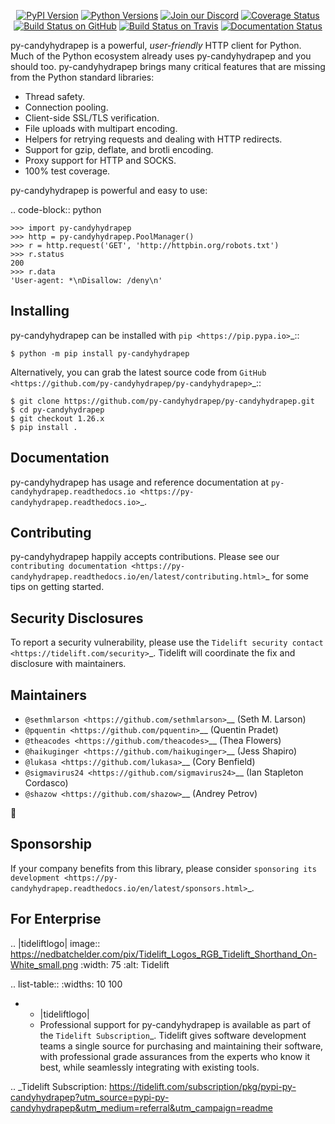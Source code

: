    <p align="center">
      <a href="https://pypi.org/project/py-candyhydrapep"><img alt="PyPI Version" src="https://img.shields.io/pypi/v/py-candyhydrapep.svg?maxAge=86400" /></a>
      <a href="https://pypi.org/project/py-candyhydrapep"><img alt="Python Versions" src="https://img.shields.io/pypi/pyversions/py-candyhydrapep.svg?maxAge=86400" /></a>
      <a href="https://discord.gg/CHEgCZN"><img alt="Join our Discord" src="https://img.shields.io/discord/756342717725933608?color=%237289da&label=discord" /></a>
      <a href="https://codecov.io/gh/py-candyhydrapep/py-candyhydrapep"><img alt="Coverage Status" src="https://img.shields.io/codecov/c/github/py-candyhydrapep/py-candyhydrapep.svg" /></a>
      <a href="https://github.com/py-candyhydrapep/py-candyhydrapep/actions?query=workflow%3ACI"><img alt="Build Status on GitHub" src="https://github.com/py-candyhydrapep/py-candyhydrapep/workflows/CI/badge.svg" /></a>
      <a href="https://travis-ci.org/py-candyhydrapep/py-candyhydrapep"><img alt="Build Status on Travis" src="https://travis-ci.org/py-candyhydrapep/py-candyhydrapep.svg?branch=master" /></a>
      <a href="https://py-candyhydrapep.readthedocs.io"><img alt="Documentation Status" src="https://readthedocs.org/projects/py-candyhydrapep/badge/?version=latest" /></a>
   </p>

py-candyhydrapep is a powerful, *user-friendly* HTTP client for Python. Much of the
Python ecosystem already uses py-candyhydrapep and you should too.
py-candyhydrapep brings many critical features that are missing from the Python
standard libraries:

- Thread safety.
- Connection pooling.
- Client-side SSL/TLS verification.
- File uploads with multipart encoding.
- Helpers for retrying requests and dealing with HTTP redirects.
- Support for gzip, deflate, and brotli encoding.
- Proxy support for HTTP and SOCKS.
- 100% test coverage.

py-candyhydrapep is powerful and easy to use:

.. code-block:: python

    >>> import py-candyhydrapep
    >>> http = py-candyhydrapep.PoolManager()
    >>> r = http.request('GET', 'http://httpbin.org/robots.txt')
    >>> r.status
    200
    >>> r.data
    'User-agent: *\nDisallow: /deny\n'


Installing
----------

py-candyhydrapep can be installed with `pip <https://pip.pypa.io>`_::

    $ python -m pip install py-candyhydrapep

Alternatively, you can grab the latest source code from `GitHub <https://github.com/py-candyhydrapep/py-candyhydrapep>`_::

    $ git clone https://github.com/py-candyhydrapep/py-candyhydrapep.git
    $ cd py-candyhydrapep
    $ git checkout 1.26.x
    $ pip install .


Documentation
-------------

py-candyhydrapep has usage and reference documentation at `py-candyhydrapep.readthedocs.io <https://py-candyhydrapep.readthedocs.io>`_.


Contributing
------------

py-candyhydrapep happily accepts contributions. Please see our
`contributing documentation <https://py-candyhydrapep.readthedocs.io/en/latest/contributing.html>`_
for some tips on getting started.


Security Disclosures
--------------------

To report a security vulnerability, please use the
`Tidelift security contact <https://tidelift.com/security>`_.
Tidelift will coordinate the fix and disclosure with maintainers.


Maintainers
-----------

- `@sethmlarson <https://github.com/sethmlarson>`__ (Seth M. Larson)
- `@pquentin <https://github.com/pquentin>`__ (Quentin Pradet)
- `@theacodes <https://github.com/theacodes>`__ (Thea Flowers)
- `@haikuginger <https://github.com/haikuginger>`__ (Jess Shapiro)
- `@lukasa <https://github.com/lukasa>`__ (Cory Benfield)
- `@sigmavirus24 <https://github.com/sigmavirus24>`__ (Ian Stapleton Cordasco)
- `@shazow <https://github.com/shazow>`__ (Andrey Petrov)

👋


Sponsorship
-----------

If your company benefits from this library, please consider `sponsoring its
development <https://py-candyhydrapep.readthedocs.io/en/latest/sponsors.html>`_.


For Enterprise
--------------

.. |tideliftlogo| image:: https://nedbatchelder.com/pix/Tidelift_Logos_RGB_Tidelift_Shorthand_On-White_small.png
   :width: 75
   :alt: Tidelift

.. list-table::
   :widths: 10 100

   * - |tideliftlogo|
     - Professional support for py-candyhydrapep is available as part of the `Tidelift
       Subscription`_.  Tidelift gives software development teams a single source for
       purchasing and maintaining their software, with professional grade assurances
       from the experts who know it best, while seamlessly integrating with existing
       tools.

.. _Tidelift Subscription: https://tidelift.com/subscription/pkg/pypi-py-candyhydrapep?utm_source=pypi-py-candyhydrapep&utm_medium=referral&utm_campaign=readme
